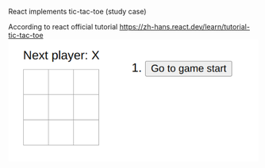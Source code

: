 React implements tic-tac-toe (study case)

According to react official tutorial
https://zh-hans.react.dev/learn/tutorial-tic-tac-toe
![Alt text](image.png)